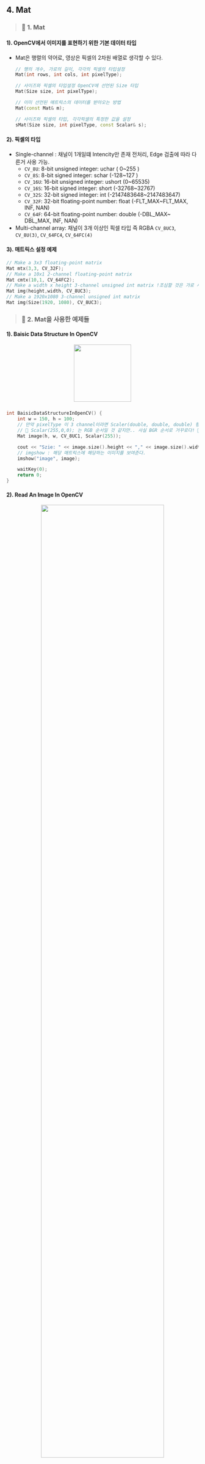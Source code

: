 ## 4. Mat
> ### 📄 1. Mat

#### 1). OpenCV에서 이미지를 표현하기 위한 기본 데이터 타입
* Mat은 행렬의 약어로, 영상은 픽셀의 2차원 배열로 생각할 수 있다.
    ```cpp
    // 행의 개수, 가로의 길이, 각각의 픽셀의 타입설정
    Mat(int rows, int cols, int pixelType);

    // 사이즈와 픽셀의 타입설정 OpenCV에 선언된 Size 타입
    Mat(Size size, int pixelType);

    // 이미 선언된 매트릭스의 데이터를 받아오는 방법
    Mat(const Mat& m);

    // 사이즈와 픽셀의 타입, 각각픽셀의 특정한 값을 설정
    sMat(Size size, int pixelType, const Scalar& s);
    ```


#### 2). 픽셀의 타입

* Single-channel : 채널이 1개일떄 Intencity만 존재
  전처리, Edge 검출에 따라 다른거 사용 가능.
    * `CV_8U`: 8-bit unsigned integer: uchar ( 0~255 )
    * `CV_8S`: 8-bit signed integer: schar (-128~127 )
    * `CV_16U`: 16-bit unsigned integer: ushort (0~65535)
    * `CV_16S`: 16-bit signed integer: short (-32768~32767)
    * `CV_32S`: 32-bit signed integer: int (-2147483648~2147483647)
    * `CV_32F`: 32-bit floating-point number: float (-FLT_MAX~FLT_MAX, INF, NAN)
    * `CV_64F`: 64-bit floating-point number: double (-DBL_MAX~ DBL_MAX, INF, NAN)
* Multi-channel array: 채널이 3개 이상인 픽셀 타입 즉 RGBA
    `CV_8UC3`, `CV_8U(3)`, `CV_64FC4`, `CV_64FC(4)`

#### 3). 매트릭스 설정 예제
```cpp
// Make a 3x3 floating-point matrix
Mat mtx(3,3, CV_32F);
// Make a 10x1 2-channel floating-point matrix
Mat cmtx(10,1, CV_64FC2);
// Make a width x height 3-channel unsigned int matrix !조심할 것은 가로 세로 반대!
Mat img(height,width, CV_8UC3);
// Make a 1920x1080 3-channel unsigned int matrix
Mat img(Size(1920, 1080), CV_8UC3);
```

> ### 📄 2. Mat을 사용한 예제들

#### 1). Baisic Data Structure In OpenCV

<div align=center>
    <img src="image/2025-03-23-01-42-40.png" width=150px>
    <h5></h5>
</div>

```cpp
int BaisicDataStructureInOpenCV() {
    int w = 150, h = 100;
    // 만약 pixelType 이 3 channel이라면 Scaler(double, double, double) 형태이다.
    // 🚸 Scalar(255,0,0); 는 RGB 순서일 것 같지만.. 사실 BGR 순서로 거꾸로다! 🚸
    Mat image(h, w, CV_8UC1, Scalar(255));

    cout << "Szie: " << image.size().height << "," << image.size().width << endl;
    // imgshow : 해당 매트릭스에 해당하는 이미지를 보여준다.
    imshow("image", image);

    waitKey(0);
    return 0;
}
```

#### 2). Read An Image In OpenCV

<div align=center>
    <img src="image/2025-03-23-01-46-33.png" width=80%>
    <h5></h5>
</div>

```cpp
int ReadAnImageInOpenCV() {
    Mat gray_image, color_image;

    // 두번쨰 파라미터의 0이 들어가 있다.
    // 이것이 뜻하는 바는 이미지를 GrayScale 로 읽겠다는 것 이다.
    gray_image = imread("./data/lena.png", 0);

    // 두번쨰 파라미터에 1이 들어가 있거나
    // 아무 값도 작성하지 않는 다면 Color로 읽겠다는 것 이다.
    color_image = imread("./data/lena.png", 0);

    imshow("gray image", gray_image);
    imshow("color image", color_image);

    waitKey(0);
    return 0;
}
```

> ### 📄 Video Capture

<div align=center>
    <img src="image/2025-03-19-01-04-33.png" width=100%>
    <h5>VideoCaputre Class</h5>
</div>

1. ##### `bool grap()`
    * 현재 존재하는 프레임의 그 다음 프레임을 가져오기 위한 함수
    * *grappass와 연관이 있어 보인다.*
2. ##### `bool open(const string &fileName)`
    * 파일을 읽어오기 위함 삽입 연산자도 오버라이드 되어 있다.
3. ##### `operator >> (Mat &image)`
4. ##### `release()`
   * 비디오를 해제한다.


<div align=center>
    <img src="image/2025-03-19-01-06-15.png" width=100%>
    <h5>VideoCaputre Class</h5>
</div>

* ##### `get(int propid)`
  * 지금 비디오 캡쳐 클래스가 가진 상세한 정보를 알 수 있다. propid는 매크로로 작성됨

* `int waitKey(int delay = 0)`
    * milliseconds 만큼 딜레이가 생긴다.
    * 그리고 0 값을 넣는다는 것은 영원히 어떤 이벤트가 오기 전까지는 멈춘다는 뜻
    * 현재 fps를 통해 딜레이를 계산하고, WaitKey()에 fps에 해당하는 대기 시간을 넣어 주는 기법도 가능
    * 이 함수가 없다면 우리가 눈치채기도 전에 쭉~ 아주 빠르게 프레임을 재생하고 꺼질 것 이다.
    그래서 33ms를 기다리도록 할 수 있다.

#### 1). Read a Video from a File

```cpp
int ReadAVideoFromAFile() {
    Mat frame;
    // 비디오를 읽으려먼 `VideoCapture`를 반드시 써야한다.
    VideoCapture cap;

    // check if file exists. if none program ends
    if(cap.open("background.mp4") == 0) {
        cout << "no such file!" << endl;
        waitKey(0);
    }

    while(1) {
        cap >> frame;
        if(frame.empty()) {
            cout << "end of video" << endl;
            break;
        }
        imshow("video", frame);

        // `waitKey(33) //ms` 이 함수가 없다면
        // 우리가 눈치채기도 전에 쭉~ 아주 빠르게 프레임을 재생하고 꺼질 것 이다.
        // 그래서 33ms를 기다리도록 할 수 있다.
        waitKey(33);
    }
}
```

#### 2). Read a Video from a webcam

```cpp
int ReadAVideoFromAWebcam() {
    Mat frame;
    // 웹캠에서 캡쳐를 가져오는 함수,
    // `VideoCapture(0)`을 사용하면 웹캠을 가져올 수 있다. 단,
    // 꼭 각 컴퓨터마다 인덱스가 0이 아닐 순 있는데 대부분 0이다.
    // 만약 웹캠이 안되면 두가지중 하나다
    // 1. 막아놨거나
    // 2. 인덱스가 0이 아니거나.
    VideoCapture cap(0);

    while(1) {
        cap >> frame;

        imshow("web cam", frame);
        // `waitKey(16) //ms`를 기다리도록 한다.
        waitKey(16);
    }
}
```

#### 3). Play With VideoCapture
```cpp
int PlayWithVideoCapture() {
    Mat frame;
    VideoCapture cap;

    if(cap.open("background.mp4") == false) return -1;
    double fps = cap.get(CAP_PROP_FPS);
    double time_in_msec = 0;
    int curr_frame = 0;
    int total_frames = cap.get(CAP_PROP_FRAME_COUNT);

    while(time_in_msec < 3000) {
        cap >> frame;
        if(frame.empty()) break;
        time_in_msec = cap.get(CAP_PROP_POS_MSEC);
        curr_frame = cap.get(CAP_PROP_POS_FRAMES);
        // 현재 프레임을 하나하나 씩 출력하며 전체 프레임 을 리턴한다
        cout << "frames: " << curr_frame << "/" << total_frames << endl;
        imshow("video", frame);

        // 현재 fps를 통해 딜레이를 계산하고, WaitKey()에 fps에 해당하는 대기 시간을 넣어 준다.
        waitKey(1000 / fps);
    }

    waitKey(0);
    return 0;
}
```

1. ##### `CAP_PROP_POS_MSEC`
   * 비디오 캡쳐의 timestamp를 가져오거나, 현재 상태의 milliseconds로서의 위치를 알 수 있다.
2. ##### `CAP_PROP_POS_FRAMES`
   * 제로 베이스 0으로 시작하는 인덱스를 리턴하고, 다음에 디코드, 렌더링 될 프레임을 리턴한다.
3. ##### `CAP_PROP_FPS`
   * Frame Rate
4. ##### `CAP_PROP_FRAME_COUNT`
   * 비디오 파일의 총 프레임 수

<!-- ![](image/2025-03-19-01-07-27.png) -->

<!-- ![](image/2025-03-19-01-09-37.png) -->
